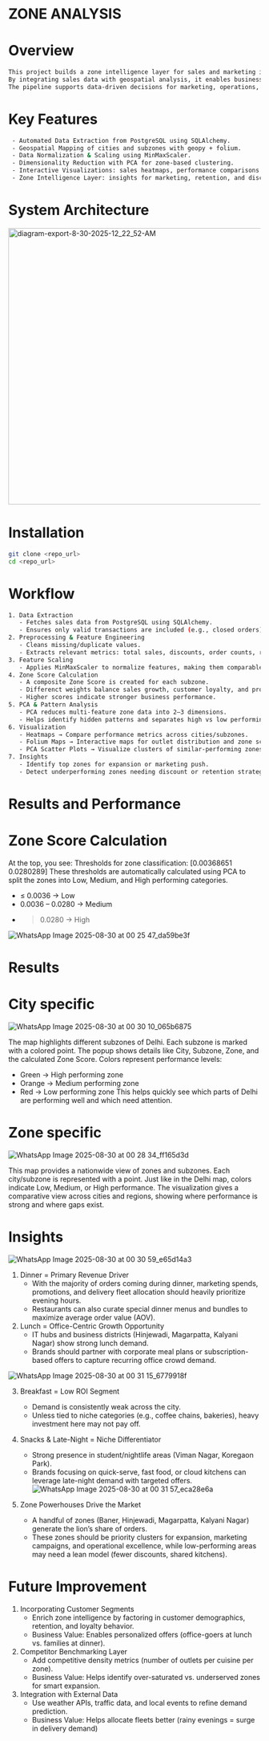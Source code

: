 # ZONE ANALYSIS 
# Overview 
```bash
This project builds a zone intelligence layer for sales and marketing insights.
By integrating sales data with geospatial analysis, it enables businesses to evaluate performance across cities, subzones, and outlets.
The pipeline supports data-driven decisions for marketing, operations, and supply chain optimization.
```
# Key Features 
``` bash
 - Automated Data Extraction from PostgreSQL using SQLAlchemy.
 - Geospatial Mapping of cities and subzones with geopy + folium.
 - Data Normalization & Scaling using MinMaxScaler.
 - Dimensionality Reduction with PCA for zone-based clustering.
 - Interactive Visualizations: sales heatmaps, performance comparisons.
 - Zone Intelligence Layer: insights for marketing, retention, and discount optimization.
```
# System Architecture 

<img width="954" height="551" alt="diagram-export-8-30-2025-12_22_52-AM" src="https://github.com/user-attachments/assets/6679b071-1ffe-48bb-9b9c-72ee38130226" />

# Installation 
``` bash
git clone <repo_url>
cd <repo_url>
```

# Workflow 
``` bash
1. Data Extraction
   - Fetches sales data from PostgreSQL using SQLAlchemy.
   - Ensures only valid transactions are included (e.g., closed orders).
2. Preprocessing & Feature Engineering
   - Cleans missing/duplicate values.
   - Extracts relevant metrics: total sales, discounts, order counts, retention rates.
3. Feature Scaling
   - Applies MinMaxScaler to normalize features, making them comparable across outlets.
4. Zone Score Calculation
   - A composite Zone Score is created for each subzone.
   - Differenct weights balance sales growth, customer loyalty, and profitability impact.
   - Higher scores indicate stronger business performance.
5. PCA & Pattern Analysis
   - PCA reduces multi-feature zone data into 2–3 dimensions.
   - Helps identify hidden patterns and separates high vs low performing clusters.
6. Visualization
   - Heatmaps → Compare performance metrics across cities/subzones.
   - Folium Maps → Interactive maps for outlet distribution and zone scores.
   - PCA Scatter Plots → Visualize clusters of similar-performing zones.
7. Insights
   - Identify top zones for expansion or marketing push.
   - Detect underperforming zones needing discount or retention strategies.
```
# Results and Performance 
# Zone Score Calculation 
At the top, you see:
  Thresholds for zone classification: [0.00368651 0.0280289]
These thresholds are automatically calculated using PCA to split the zones into Low, Medium, and High performing categories.
  - ≤ 0.0036 → Low
  - 0.0036 – 0.0280 → Medium
  - > 0.0280 → High

![WhatsApp Image 2025-08-30 at 00 25 47_da59be3f](https://github.com/user-attachments/assets/71c80784-a6ed-45a2-b7b0-2c8c13650d8f)

# Results 
# City specific 
![WhatsApp Image 2025-08-30 at 00 30 10_065b6875](https://github.com/user-attachments/assets/5d81c499-5db5-4cc3-9a9f-125caa76a256)

The map highlights different subzones of Delhi.
Each subzone is marked with a colored point.
The popup shows details like City, Subzone, Zone, and the calculated Zone Score.
Colors represent performance levels:
 - Green → High performing zone
 - Orange → Medium performing zone
 - Red → Low performing zone
This helps quickly see which parts of Delhi are performing well and which need attention.
# Zone specific
![WhatsApp Image 2025-08-30 at 00 28 34_ff165d3d](https://github.com/user-attachments/assets/c4ed0a67-b20d-4679-ba21-ba298241567f)

This map provides a nationwide view of zones and subzones.
Each city/subzone is represented with a point.
Just like in the Delhi map, colors indicate Low, Medium, or High performance.
The visualization gives a comparative view across cities and regions, showing where performance is strong and where gaps exist.

# Insights 
![WhatsApp Image 2025-08-30 at 00 30 59_e65d14a3](https://github.com/user-attachments/assets/55904c32-03f4-41fa-be67-1cc3d8960517)

1. Dinner = Primary Revenue Driver 
   - With the majority of orders coming during dinner, marketing spends, promotions, and delivery fleet allocation should heavily prioritize evening hours.
   - Restaurants can also curate special dinner menus and bundles to maximize average order value (AOV).
2. Lunch = Office-Centric Growth Opportunity 
   - IT hubs and business districts (Hinjewadi, Magarpatta, Kalyani Nagar) show strong lunch demand.
   - Brands should partner with corporate meal plans or subscription-based offers to capture recurring office crowd demand.

![WhatsApp Image 2025-08-30 at 00 31 15_6779918f](https://github.com/user-attachments/assets/1d3724b0-6b97-4b6c-ab16-e478187c4419)

3. Breakfast = Low ROI Segment 
   - Demand is consistently weak across the city.
   - Unless tied to niche categories (e.g., coffee chains, bakeries), heavy investment here may not pay off.
4. Snacks & Late-Night = Niche Differentiator
   - Strong presence in student/nightlife areas (Viman Nagar, Koregaon Park).
   - Brands focusing on quick-serve, fast food, or cloud kitchens can leverage late-night demand with targeted offers.
![WhatsApp Image 2025-08-30 at 00 31 57_eca28e6a](https://github.com/user-attachments/assets/7a74c8ef-0a7d-4ee8-bea3-504bd265d0d1)

5. Zone Powerhouses Drive the Market
   - A handful of zones (Baner, Hinjewadi, Magarpatta, Kalyani Nagar) generate the lion’s share of orders.
   - These zones should be priority clusters for expansion, marketing campaigns, and operational excellence, while low-performing areas may need a lean model (fewer discounts, shared kitchens).

# Future Improvement 
1. Incorporating Customer Segments
   - Enrich zone intelligence by factoring in customer demographics, retention, and loyalty behavior.
   - Business Value: Enables personalized offers (office-goers at lunch vs. families at dinner).
2. Competitor Benchmarking Layer
   - Add competitive density metrics (number of outlets per cuisine per zone).
   - Business Value: Helps identify over-saturated vs. underserved zones for smart expansion.
3. Integration with External Data
   - Use weather APIs, traffic data, and local events to refine demand prediction.
   - Business Value: Helps allocate fleets better (rainy evenings = surge in delivery demand)



